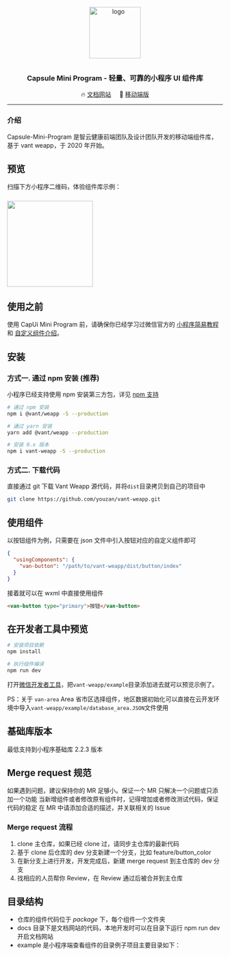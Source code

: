 <p align="center">
  <img alt="logo" src="https://static.92jkys.com/third_files/GuoYao/202003/11/1274bd068b484d5aadfb039d4c8807a2.png" width="120" style="margin-bottom: 10px;">
</p>
<h3 align="center">Capsule Mini Program - 轻量、可靠的小程序 UI 组件库</h3>

<p align="center">
  🔥 <a href="https://static.92jkys.com/f2e/capui-mini-program/#/intro">文档网站</a>
  &nbsp;
  &nbsp;
  🚀 <a href="https://capsule-mobile.92jkys.com/v1/#/zh-CN/" target="_blank">移动端版</a>
</p>

---

### 介绍

Capsule-Mini-Program 是智云健康前端团队及设计团队开发的移动端组件库，基于 vant weapp，于 2020 年开始。

## 预览

扫描下方小程序二维码，体验组件库示例：

<img src="http://static.92jkys.com/third_files/GuoYao/202011/24/33ce1513e86c40bc975d8e90a9589418.jpg" width="200" height="200" style="margin-top: 10px;" >

## 使用之前

使用 CapUi Mini Program 前，请确保你已经学习过微信官方的 [小程序简易教程](https://developers.weixin.qq.com/miniprogram/dev/framework/) 和 [自定义组件介绍](https://developers.weixin.qq.com/miniprogram/dev/framework/custom-component/)。

## 安装

### 方式一. 通过 npm 安装 (推荐)

小程序已经支持使用 npm 安装第三方包，详见 [npm 支持](https://developers.weixin.qq.com/miniprogram/dev/devtools/npm.html?search-key=npm)

```bash
# 通过 npm 安装
npm i @vant/weapp -S --production

# 通过 yarn 安装
yarn add @vant/weapp --production

# 安装 0.x 版本
npm i vant-weapp -S --production
```

### 方式二. 下载代码

直接通过 git 下载 Vant Weapp 源代码，并将`dist`目录拷贝到自己的项目中

```bash
git clone https://github.com/youzan/vant-weapp.git
```

## 使用组件

以按钮组件为例，只需要在 json 文件中引入按钮对应的自定义组件即可

```json
{
  "usingComponents": {
    "van-button": "/path/to/vant-weapp/dist/button/index"
  }
}
```

接着就可以在 wxml 中直接使用组件

```html
<van-button type="primary">按钮</van-button>
```

## 在开发者工具中预览

```bash
# 安装项目依赖
npm install

# 执行组件编译
npm run dev
```

打开[微信开发者工具](https://mp.weixin.qq.com/debug/wxadoc/dev/devtools/download.html)，把`vant-weapp/example`目录添加进去就可以预览示例了。

PS：关于 `van-area` Area 省市区选择组件，地区数据初始化可以直接在云开发环境中导入`vant-weapp/example/database_area.JSON`文件使用

## 基础库版本

最低支持到小程序基础库 2.2.3 版本

## Merge request 规范

如果遇到问题，建议保持你的 MR 足够小。保证一个 MR 只解决一个问题或只添加一个功能 当新增组件或者修改原有组件时，记得增加或者修改测试代码，保证代码的稳定 在 MR 中请添加合适的描述，并关联相关的 Issue

### Merge request 流程

1. clone 主仓库，如果已经 clone 过，请同步主仓库的最新代码
2. 基于 clone 后仓库的 dev 分支新建一个分支，比如 feature/button_color
3. 在新分支上进行开发，开发完成后，新建 merge request 到主仓库的 dev 分支
4. 找相应的人员帮你 Review，在 Review 通过后被合并到主仓库

## 目录结构

- 仓库的组件代码位于 _package_ 下，每个组件一个文件夹
- docs 目录下是文档网站的代码，本地开发时可以在目录下运行 npm run dev 开启文档网站
- example 是小程序端查看组件的目录例子项目主要目录如下：
